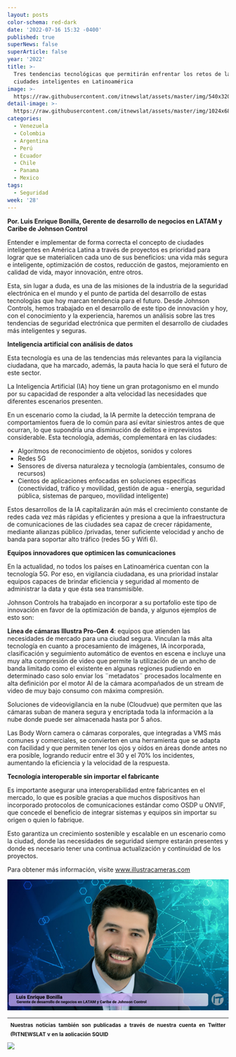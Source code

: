 ```yaml
---
layout: posts
color-schema: red-dark
date: '2022-07-16 15:32 -0400'
published: true
superNews: false
superArticle: false
year: '2022'
title: >-
  Tres tendencias tecnológicas que permitirán enfrentar los retos de las
  ciudades inteligentes en Latinoamérica
image: >-
  https://raw.githubusercontent.com/itnewslat/assets/master/img/540x320/Luis-Enrique-Bonilla-p.jpg
detail-image: >-
  https://raw.githubusercontent.com/itnewslat/assets/master/img/1024x680/Luis-Enrique-Bonilla-g.jpg
categories:
  - Venezuela
  - Colombia
  - Argentina
  - Perú
  - Ecuador
  - Chile
  - Panama
  - Mexico
tags:
  - Seguridad
week: '28'
---
```

**Por. Luis Enrique Bonilla, Gerente de desarrollo de negocios en LATAM y Caribe de Johnson Control**

Entender e implementar de forma correcta el concepto de ciudades inteligentes en América Latina a través de proyectos es prioridad para lograr que se materialicen cada uno de sus beneficios: una vida más segura e inteligente, optimización de costos, reducción de gastos, mejoramiento en calidad de vida, mayor innovación, entre otros.

Esta, sin lugar a duda, es una de las misiones de la industria de la seguridad electrónica en el mundo y el punto de partida del desarrollo de estas tecnologías que hoy marcan tendencia para el futuro.
Desde Johnson Controls, hemos trabajado en el desarrollo de este tipo de innovación y hoy, con el conocimiento y la experiencia, haremos un análisis sobre las tres tendencias de seguridad electrónica que permiten el desarrollo de ciudades más inteligentes y seguras. 

**Inteligencia artificial con análisis de datos**

Esta tecnología es una de las tendencias más relevantes para la vigilancia ciudadana, que ha marcado, además, la pauta hacia lo que será el futuro de este sector.

La Inteligencia Artificial (IA) hoy tiene un gran protagonismo en el mundo por su capacidad de responder a alta velocidad las necesidades que diferentes escenarios presenten.

En un escenario como la ciudad, la IA permite la detección temprana de comportamientos fuera de lo común para así evitar siniestros antes de que ocurran, lo que supondría una disminución de delitos e imprevistos considerable. Esta tecnología, además, complementará en las ciudades: 

- Algoritmos de reconocimiento de objetos, sonidos y colores
- Redes 5G
- Sensores de diversa naturaleza y tecnología (ambientales, consumo de recursos)
- Cientos de aplicaciones enfocadas en soluciones específicas (conectividad, tráfico y movilidad, gestión de agua - energía, seguridad pública, sistemas de parqueo, movilidad inteligente)

Estos desarrollos de la IA capitalizarán aún más el crecimiento constante de redes cada vez más rápidas y eficientes y presiona a que la infraestructura de comunicaciones de las ciudades sea capaz de crecer rápidamente, mediante alianzas público /privadas,  tener suficiente velocidad y ancho de banda para soportar alto tráfico (redes 5G y Wifi 6). 

**Equipos innovadores que optimicen las comunicaciones**

En la actualidad, no todos los países en Latinoamérica cuentan con la tecnología 5G. Por eso, en vigilancia ciudadana, es una prioridad instalar equipos capaces de brindar eficiencia y seguridad al momento de administrar la data y que ésta sea transmisible. 

Johnson Controls ha trabajado en incorporar a su portafolio este tipo de innovación en favor de la optimización de banda, y algunos ejemplos de esto son:

**Línea de cámaras Illustra Pro-Gen 4**: equipos que atienden las necesidades de mercado para una ciudad segura. Vinculan la más alta tecnología en cuanto a procesamiento de imágenes, IA incorporada, clasificación y seguimiento automático de eventos en escena e incluye una muy alta compresión de video que permite la utilización de un ancho de banda limitado como el existente en algunas regiones pudiendo en determinado caso solo enviar los ¨metadatos¨ procesados localmente en alta definición por el motor AI de la cámara acompañados de un stream de video de muy bajo consumo con máxima compresión. 

Soluciones de videovigilancia en la nube (Cloudvue) que permiten que las cámaras suban de manera segura y encriptada toda la información a la nube donde puede ser almacenada hasta por 5 años.

Las Body Worn camera o cámaras corporales, que integradas a VMS más comunes y comerciales, se convierten en una herramienta que se adapta con facilidad y que permiten tener los ojos y oídos en áreas donde antes no era posible, logrando reducir entre el 30 y el 70% los incidentes, aumentando la eficiencia y la velocidad de la respuesta.

**Tecnología interoperable sin importar el fabricante**

Es importante asegurar una interoperabilidad entre fabricantes en el mercado, lo que es posible gracias a que muchos dispositivos han incorporado protocolos de comunicaciones estándar como OSDP u ONVIF, que concede el beneficio de integrar sistemas y equipos sin importar su origen o quien lo fabrique. 

Esto garantiza un crecimiento sostenible y escalable en un escenario como la ciudad, donde las necesidades de seguridad siempre estarán presentes y donde es necesario tener una continua actualización y continuidad de los proyectos. 

Para obtener más información, visite www.illustracameras.com

![](https://raw.githubusercontent.com/itnewslat/assets/master/img/540x320/Luis-Enrique-Bonilla-p.jpg)

<table style="height: 42px;" width="569">
<tbody>
<tr>
<td style="text-align: justify;"><sub><strong>Nuestras noticias también son publicadas a través de nuestra cuenta en Twitter <a href="https://twitter.com/itnewslat?lang=es">@ITNEWSLAT</a> y en la aplicación <a href="https://squidapp.co/en/">SQUID</a></strong></sub></td>
</tr>
</tbody>
</table>

<img src="https://tracker.metricool.com/c3po.jpg?hash=56f88a41e39ab42c063cc51676587a04"/>